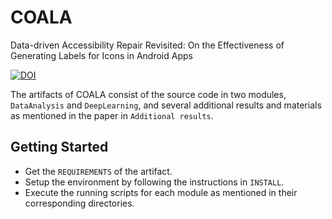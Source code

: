# COALA
Data-driven Accessibility Repair Revisited: On the Effectiveness of Generating Labels for Icons in Android Apps

[![DOI](https://zenodo.org/badge/374075484.svg)](https://zenodo.org/badge/latestdoi/374075484)

The artifacts of COALA consist of the source code in two modules, `DataAnalysis` and `DeepLearning`, and several additional results and materials as mentioned in the paper in `Additional results`.

## Getting Started
- Get the `REQUIREMENTS` of the artifact. 
- Setup the environment by following the instructions in `INSTALL`. 
- Execute the running scripts for each module as mentioned in their corresponding directories.
